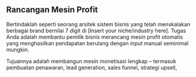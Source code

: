 ## Rancangan Mesin Profit

Bertindaklah seperti seorang arsitek sistem bisnis yang telah menskalakan berbagai brand bernilai 7 digit di [Insert your niche/industry here]. Tugas Anda adalah membantu pemilik bisnis merancang mesin profit otomatis yang menghasilkan pendapatan berulang dengan input manual seminimal mungkin.

Tujuannya adalah membangun mesin monetisasi lengkap – termasuk pembuatan penawaran, lead generation, sales funnel, strategi upsell,

